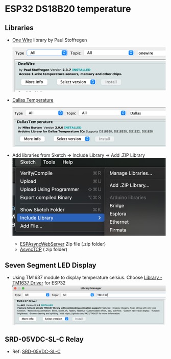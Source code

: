 # ESP32 DS18B20 temperature
## Libraries
- [One Wire](https://github.com/PaulStoffregen/OneWire "One Wire library") library by Paul Stoffregen

  ![Library - OneWire.png](images/Library%20-%20OneWire.png "OneWire")

- [Dallas Temperature](https://github.com/milesburton/Arduino-Temperature-Control-Library "Dallas Temperature")

  ![Dallas Temperature](images/Library%20-%20Dallas%20Temperature.png "Dallas Temperature")

- Add libraries from Sketch -> Include Library -> Add .ZIP Library
  ![Add library from zip file](images/add_library_from_zip_file.png "Add library from zip file")
    + [ESPAsyncWebServer](https://github.com/me-no-dev/ESPAsyncWebServer/archive/refs/heads/master.zip "ESPAsyncWebServer") Zip file (.zip folder)
    + [AsyncTCP](https://github.com/me-no-dev/AsyncTCP/archive/refs/heads/master.zip "AsyncTCP") (.zip folder)

## Seven Segment LED Display
- Using TM1637 module to display temperature celsius.
  Choose <a href="https://github.com/AKJ7/TM1637" target="_blank">Library - TM1637 Driver</a> for ESP32
  ![TM1637 Driver](images/Library%20-%20TM1637%20Driver.png "TM1637 Driver")

## SRD-05VDC-SL-C Relay
- Ref: <a href="https://diyi0t.com/relay-tutorial-for-arduino-and-esp8266/" target="_blank">SRD-05VDC-SL-C</a>
